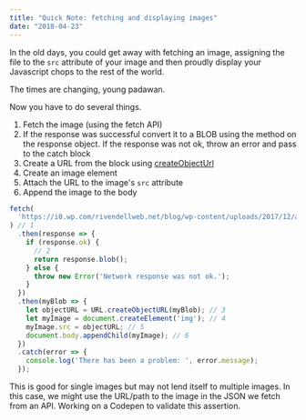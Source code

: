 ```yaml
---
title: "Quick Note: fetching and displaying images"
date: "2018-04-23"
---
```


In the old days, you could get away with fetching an image, assigning the file to the `src` attribute of your image and then proudly display your Javascript chops to the rest of the world.

The times are changing, young padawan.

Now you have to do several things.

1. Fetch the image (using the fetch API)
2. If the response was successful convert it to a BLOB using the method on the response object. If the response was not ok, throw an error and pass to the catch block
3. Create a URL from the block using [createObjectUrl](https://developer.mozilla.org/en-US/docs/Web/API/URL/createObjectURL)
4. Create an image element
5. Attach the URL to the image's `src` attribute
6. Append the image to the body

```javascript
fetch(
  'https://i0.wp.com/rivendellweb.net/blog/wp-content/uploads/2017/12/afs.png?w=730&ssl=1'
) // 1
  .then(response => {
    if (response.ok) {
      // 2
      return response.blob();
    } else {
      throw new Error('Network response was not ok.');
    }
  })
  .then(myBlob => {
    let objectURL = URL.createObjectURL(myBlob); // 3
    let myImage = document.createElement('img'); // 4
    myImage.src = objectURL; // 5
    document.body.appendChild(myImage); // 6
  })
  .catch(error => {
    console.log('There has been a problem: ', error.message);
  });
```

This is good for single images but may not lend itself to multiple images. In this case, we might use the URL/path to the image in the JSON we fetch from an API. Working on a Codepen to validate this assertion.
